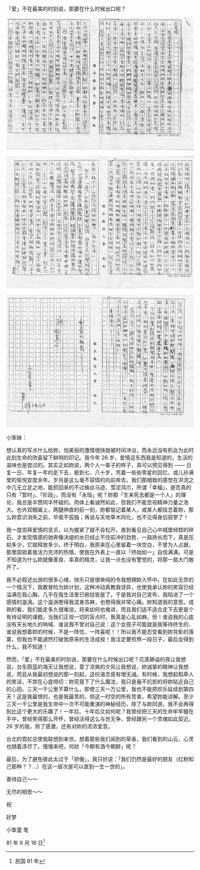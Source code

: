 「爱」不在最美的时刻说，那要在什么时候出口呢？

![page-1](../../image/%E4%BF%A1%E6%9C%AD/1992-06-16_%E3%80%8C%E7%88%B1%E3%80%8D%E4%B8%8D%E5%9C%A8%E6%9C%80%E7%BE%8E%E7%9A%84%E6%97%B6%E5%88%BB%E8%AF%B4%EF%BC%8C%E9%82%A3%E8%A6%81%E5%9C%A8%E4%BB%80%E4%B9%88%E6%97%B6%E5%80%99%E5%87%BA%E5%8F%A3%E5%91%A2/page-1.jpg)

![page-2](../../image/%E4%BF%A1%E6%9C%AD/1992-06-16_%E3%80%8C%E7%88%B1%E3%80%8D%E4%B8%8D%E5%9C%A8%E6%9C%80%E7%BE%8E%E7%9A%84%E6%97%B6%E5%88%BB%E8%AF%B4%EF%BC%8C%E9%82%A3%E8%A6%81%E5%9C%A8%E4%BB%80%E4%B9%88%E6%97%B6%E5%80%99%E5%87%BA%E5%8F%A3%E5%91%A2/page-2.jpg)

![page-3](../../image/%E4%BF%A1%E6%9C%AD/1992-06-16_%E3%80%8C%E7%88%B1%E3%80%8D%E4%B8%8D%E5%9C%A8%E6%9C%80%E7%BE%8E%E7%9A%84%E6%97%B6%E5%88%BB%E8%AF%B4%EF%BC%8C%E9%82%A3%E8%A6%81%E5%9C%A8%E4%BB%80%E4%B9%88%E6%97%B6%E5%80%99%E5%87%BA%E5%8F%A3%E5%91%A2/page-3.jpg)

小笨妹：

想认真的写点什么给妳，怕美丽的激情很快就被时间冲淡，而永远没有机会为此时此刻生命的欣喜留下鲜明的印记。我今年 26 岁，爱情这东西我是知道的，生活的滋味也是尝过的。其实正如妳说，两个人一辈子的样子，真可以预见得到 —— 日复一日、年复一年的走下去，捱到七、八十岁，凭着一些些零星的回忆，或儿孙满堂的愉悦安度余年。岁月是这么毫不容情的向前奔去，我们那细致的感觉在洪流之中几无立足之地，能抓回来的不过蛛丝马迹、雪泥鸿爪，所谓「幸福」，是否真的只有「暂时」、「阶段」，而没有「永恒」呢？妳那「生来死去都是一个人」的理论，我总是半赞同半怀疑的。肉体上看诚然如此，但我们不能忽视精神力量之浩大。也许双眼阖上，两腿伸直的前一刻，妳都惦记着某人，或某人都挂念着妳，那么妳意识消失之前，毕竟不孤独；再说与天地草木同化，也不见得身后寂寥了！

我一度崇拜爱情的坚贞，以为握紧了就不会松开。直到看见自己心中城堡倾颓的碎石，才发现情感的驰奔像决堤的水已经止不住前冲的劲势，一路扬长而下，真是压抑多少，它就释放多少。终于明白，我原来在心里留着一块空白，不曾为人占据，那里固锁着我活力充沛的热情，使我在外表上一直以「终始如一」自信满满。可是不知道为什么妳就像善良、率真的精灵，让我一点也没有警觉的，将那一扇大门敞开了。

我不必叙述出游的很多心绪，快乐只是很单纯的令我想拥妳入怀中。在如此无奈的一个情况下，我敢冒险为妳计划，这种冲动真教我讶异，也使我承认妳的笑容已经溢满在我心胸，几乎在我生活里已俯拾皆是了。于是我对自己宣布，我陷进了一个感情的漩涡。这个漩涡卷得我混身苏麻，也卷得我非常心痛。妳知道我的意思。成熟的看，我们能走多久很难说，将来如何也难讲，而且我们适不适合走下去更是个有待证明的课题。当我们正视一切的盲点时，我真是心乱如麻。但！谁说我的心底没有天长地久的呐喊、谁说我不曾对自己说：这个女孩子可能就是我等待终生的、谁说我想着妳的时候，不是一阵忧、一阵喜呢！！所以我不能忍受看到妳背影的落寞，但我也不能遽然打破我原来的生活成规！我注定要煎熬一段日子，最后会得到什么，我不知道！

然而，「爱」不在最美的时刻说，那要在什么时候出口呢？花莲静谥的夜让我想说，台东蔚蓝的海天让我想说，垦丁凉爽的夕风让我想说，妳诚挚的眼神让我想说，而且从我最初想说的那一刻起，这份渴念竟有增无减。有时候，我想起稻草人的笑话，不禁在心底唠叨：妳究竟下了什么魔法，我只是毫不抗拒的将妳贴近自己的心田。三天一千公里不算什么，即使三天一万公里，我也不能把欢乐延续到第四天！这是我最恨的，也是我最苦的。但这一时空的所有苦衷，希望妳能谅解。至少三天一千公里是我生命中一次不可能重演的神秘经历，除了与妳同游，我不会再得到比这个更大的乐趣了！一年后、十年后又如何呢？我曾经把三天的生命牢牢握在手中，曾经笑得那么开怀，曾经活得这么与世无争，曾经跟另一个灵魂如此契近。26 岁的我，除了感激，还有对妳的浓浓爱意。

台北的霓虹总使我联想到来世。想着那些我们闻到的草香，我们看到的山云，心灵也随着涤尽了。慢慢来吧，何妨「今朝有酒今朝醉」呢？

最后，为了避免彼此太过于「骄傲」，我只好说：「我们仍然是最好的朋友（红粉知己那种？？…）在这一层次是可以直到一生一世的」。

善待自己～～

无尽的相思～～

祝

好梦

小笨童 笔

81 年 6 月 16 日[^1]

[^1]: 民国 81 年

